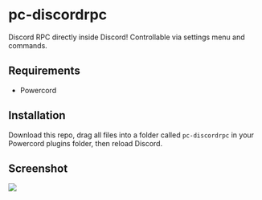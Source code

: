 # pc-discordrpc
Discord RPC directly inside Discord! Controllable via settings menu and commands.

## Requirements
* Powercord

## Installation
Download this repo, drag all files into a folder called ``pc-discordrpc`` in your Powercord plugins folder, then reload Discord.

## Screenshot
<img src='https://i.imgur.com/Bc0xEPf.png'>
